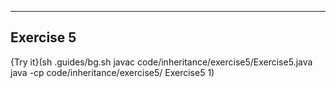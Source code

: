 ----------

## Exercise 5

{Try it}(sh .guides/bg.sh javac code/inheritance/exercise5/Exercise5.java java -cp code/inheritance/exercise5/ Exercise5 1)